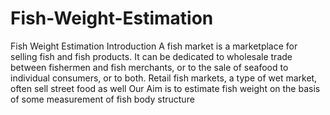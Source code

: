 # Fish-Weight-Estimation
Fish Weight Estimation Introduction A fish market is a marketplace for selling fish and fish products. It can be dedicated to wholesale trade between fishermen and fish merchants, or to the sale of seafood to individual consumers, or to both. Retail fish markets, a type of wet market, often sell street food as well  Our Aim is to estimate fish weight on the basis of some measurement of fish body structure
